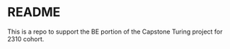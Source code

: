# README

This is a repo to support the BE portion of the Capstone Turing project for 2310 cohort. 
